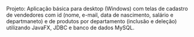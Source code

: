 Projeto: Aplicação básica para desktop (Windows) com telas de cadastro de vendedores com id (nome, e-mail, data de nascimento, salário e departmaneto) e de produtos por departamento (inclusão e deleção) utilizando JavaFX, JDBC e banco de dados MySQL.

